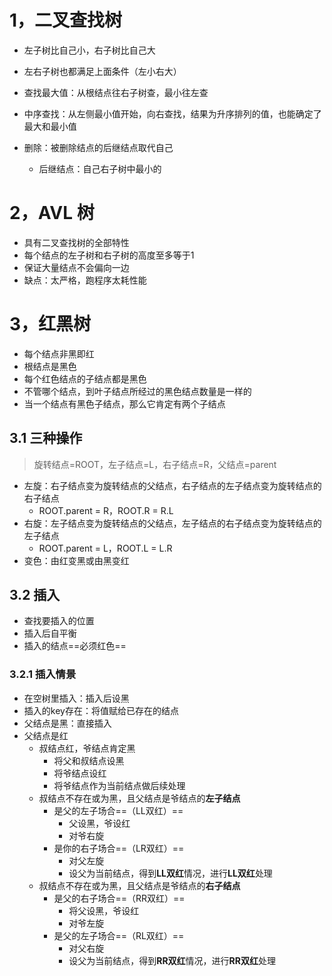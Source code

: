 # 1，二叉查找树

- 左子树比自己小，右子树比自己大

- 左右子树也都满足上面条件（左小右大）
- 查找最大值：从根结点往右子树查，最小往左查

- 中序查找：从左侧最小值开始，向右查找，结果为升序排列的值，也能确定了最大和最小值
- 删除：被删除结点的后继结点取代自己
  - 后继结点：自己右子树中最小的



# 2，AVL 树

- 具有二叉查找树的全部特性
- 每个结点的左子树和右子树的高度至多等于1
- 保证大量结点不会偏向一边
- 缺点：太严格，跑程序太耗性能



# 3，红黑树

- 每个结点非黑即红
- 根结点是黑色
- 每个红色结点的子结点都是黑色
- 不管哪个结点，到叶子结点所经过的黑色结点数量是一样的
- 当一个结点有黑色子结点，那么它肯定有两个子结点

## 3.1 三种操作

> 旋转结点=ROOT，左子结点=L，右子结点=R，父结点=parent

- 左旋：右子结点变为旋转结点的父结点，右子结点的左子结点变为旋转结点的右子结点
  - ROOT.parent = R，ROOT.R = R.L
- 右旋：左子结点变为旋转结点的父结点，左子结点的右子结点变为旋转结点的左子结点
  - ROOT.parent = L，ROOT.L = L.R
- 变色：由红变黑或由黑变红

## 3.2 插入

- 查找要插入的位置
- 插入后自平衡
- 插入的结点==必须红色==

### 3.2.1 插入情景

- 在空树里插入：插入后设黑
- 插入的key存在：将值赋给已存在的结点
- 父结点是黑：直接插入
- 父结点是红
  - 叔结点红，爷结点肯定黑
    - 将父和叔结点设黑
    - 将爷结点设红
    - 将爷结点作为当前结点做后续处理
  - 叔结点不存在或为黑，且父结点是爷结点的**左子结点**
    - 是父的左子场合==（LL双红）==
      - 父设黑，爷设红
      - 对爷右旋
    - 是你的右子场合==（LR双红）==
      - 对父左旋
      - 设父为当前结点，得到**LL双红**情况，进行**LL双红**处理
  - 叔结点不存在或为黑，且父结点是爷结点的**右子结点**
    - 是父的右子场合==（RR双红）==
      - 将父设黑，爷设红
      - 对爷左旋
    - 是父的左子场合==（RL双红）==
      - 对父右旋
      - 设父为当前结点，得到**RR双红**情况，进行**RR双红**处理



